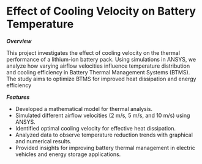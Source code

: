 # Effect of Cooling Velocity on Battery Temperature



***Overview***

This project investigates the effect of cooling velocity on the thermal performance of a lithium-ion battery pack. Using simulations in ANSYS, we analyze how varying airflow velocities influence temperature distribution and cooling efficiency in Battery Thermal Management Systems (BTMS). The study aims to optimize BTMS for improved heat dissipation and energy efficiency

***Features***
+ Developed a mathematical model for thermal analysis.
+ Simulated different airflow velocities (2 m/s, 5 m/s, and 10 m/s) using ANSYS.
+ Identified optimal cooling velocity for effective heat dissipation.
+ Analyzed data to observe temperature reduction trends with graphical and numerical results.
+ Provided insights for improving battery thermal management in electric vehicles and energy storage applications.
